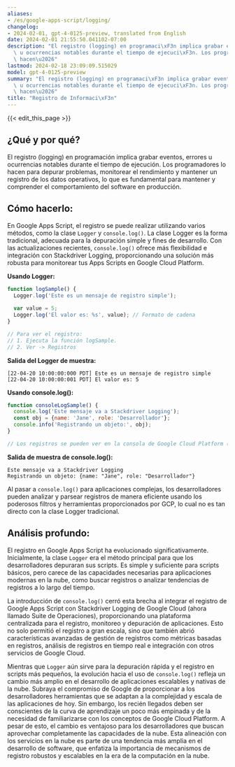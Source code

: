 ```yaml
---
aliases:
- /es/google-apps-script/logging/
changelog:
- 2024-02-01, gpt-4-0125-preview, translated from English
date: 2024-02-01 21:55:50.041102-07:00
description: "El registro (logging) en programaci\xF3n implica grabar eventos, errores\
  \ u ocurrencias notables durante el tiempo de ejecuci\xF3n. Los programadores lo\
  \ hacen\u2026"
lastmod: 2024-02-18 23:09:09.515029
model: gpt-4-0125-preview
summary: "El registro (logging) en programaci\xF3n implica grabar eventos, errores\
  \ u ocurrencias notables durante el tiempo de ejecuci\xF3n. Los programadores lo\
  \ hacen\u2026"
title: "Registro de Informaci\xF3n"
---
```


{{< edit_this_page >}}

## ¿Qué y por qué?

El registro (logging) en programación implica grabar eventos, errores u ocurrencias notables durante el tiempo de ejecución. Los programadores lo hacen para depurar problemas, monitorear el rendimiento y mantener un registro de los datos operativos, lo que es fundamental para mantener y comprender el comportamiento del software en producción.

## Cómo hacerlo:

En Google Apps Script, el registro se puede realizar utilizando varios métodos, como la clase `Logger` y `console.log()`. La clase Logger es la forma tradicional, adecuada para la depuración simple y fines de desarrollo. Con las actualizaciones recientes, `console.log()` ofrece más flexibilidad e integración con Stackdriver Logging, proporcionando una solución más robusta para monitorear tus Apps Scripts en Google Cloud Platform.

**Usando Logger:**

```javascript
function logSample() {
  Logger.log('Este es un mensaje de registro simple');
  
  var value = 5;
  Logger.log('El valor es: %s', value); // Formato de cadena
}

// Para ver el registro:
// 1. Ejecuta la función logSample.
// 2. Ver -> Registros
```

**Salida del Logger de muestra:**

```
[22-04-20 10:00:00:000 PDT] Este es un mensaje de registro simple
[22-04-20 10:00:00:001 PDT] El valor es: 5
```

**Usando console.log():**

```javascript
function consoleLogSample() {
  console.log('Este mensaje va a Stackdriver Logging');
  const obj = {name: 'Jane', role: 'Desarrollador'};
  console.info('Registrando un objeto:', obj);
}

// Los registros se pueden ver en la consola de Google Cloud Platform (GCP) bajo Stackdriver Logging
```

**Salida de muestra de console.log():**

```
Este mensaje va a Stackdriver Logging
Registrando un objeto: {name: "Jane", role: "Desarrollador"}
```

Al pasar a `console.log()` para aplicaciones complejas, los desarrolladores pueden analizar y parsear registros de manera eficiente usando los poderosos filtros y herramientas proporcionados por GCP, lo cual no es tan directo con la clase Logger tradicional.

## Análisis profundo:

El registro en Google Apps Script ha evolucionado significativamente. Inicialmente, la clase `Logger` era el método principal para que los desarrolladores depuraran sus scripts. Es simple y suficiente para scripts básicos, pero carece de las capacidades necesarias para aplicaciones modernas en la nube, como buscar registros o analizar tendencias de registros a lo largo del tiempo.

La introducción de `console.log()` cerró esta brecha al integrar el registro de Google Apps Script con Stackdriver Logging de Google Cloud (ahora llamado Suite de Operaciones), proporcionando una plataforma centralizada para el registro, monitoreo y depuración de aplicaciones. Esto no solo permitió el registro a gran escala, sino que también abrió características avanzadas de gestión de registros como métricas basadas en registros, análisis de registros en tiempo real e integración con otros servicios de Google Cloud.

Mientras que `Logger` aún sirve para la depuración rápida y el registro en scripts más pequeños, la evolución hacia el uso de `console.log()` refleja un cambio más amplio en el desarrollo de aplicaciones escalables y nativas de la nube. Subraya el compromiso de Google de proporcionar a los desarrolladores herramientas que se adaptan a la complejidad y escala de las aplicaciones de hoy. Sin embargo, los recién llegados deben ser conscientes de la curva de aprendizaje un poco más empinada y de la necesidad de familiarizarse con los conceptos de Google Cloud Platform. A pesar de esto, el cambio es ventajoso para los desarrolladores que buscan aprovechar completamente las capacidades de la nube. Esta alineación con los servicios en la nube es parte de una tendencia más amplia en el desarrollo de software, que enfatiza la importancia de mecanismos de registro robustos y escalables en la era de la computación en la nube.

